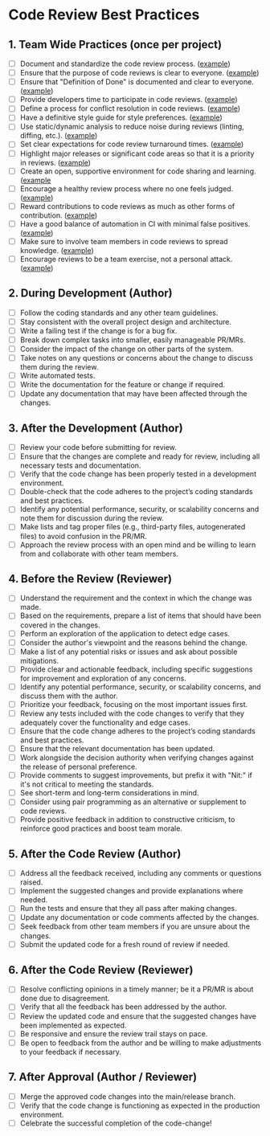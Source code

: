 # Code Review Best Practices

## 1. Team Wide Practices (once per project)

- [ ] Document and standardize the code review process. ([example](examples/01-document-and-standardize-review-process.md))
- [ ] Ensure that the purpose of code reviews is clear to everyone. ([example](examples/02-code-review-purpose.md))
- [ ] Ensure that "Definition of Done" is documented and clear to everyone. ([example](examples/03-document-of-done.md))
- [ ] Provide developers time to participate in code reviews. ([example](examples/04-time-allocation.md))
- [ ] Define a process for conflict resolution in code reviews. ([example](examples/05-conflict-resolution.md))
- [ ] Have a definitive style guide for style preferences. ([example](examples/06-coding-style.md))
- [ ] Use static/dynamic analysis to reduce noise during reviews (linting, diffing, etc.). ([example](examples/07-analysis-in-code-review.md))
- [ ] Set clear expectations for code review turnaround times. ([example](examples/08-turnaround-guideline.md))
- [ ] Highlight major releases or significant code areas so that it is a priority in reviews. ([example](examples/09-prioritization-major-code-review.md))
- [ ] Create an open, supportive environment for code sharing and learning. ([example](examples/10-code-of-conduct-for-code-review-collaborating.md)
- [ ] Encourage a healthy review process where no one feels judged. ([example](examples/11-code-of-conduct-for-code-review-positive.md))
- [ ] Reward contributions to code reviews as much as other forms of contribution. ([example](examples/12-code-of-conduct-for-code-review-recognition.md))
- [ ] Have a good balance of automation in CI with minimal false positives. ([example](examples/13-CI-optimization.md))
- [ ] Make sure to involve team members in code reviews to spread knowledge. ([example](examples/14-share-the-knowledge.md))
- [ ] Encourage reviews to be a team exercise, not a personal attack. ([example](examples/15-team-oriented-code-review-pratice.md))

## 2. During Development (Author)

- [ ] Follow the coding standards and any other team guidelines.
- [ ] Stay consistent with the overall project design and architecture.
- [ ] Write a failing test if the change is for a bug fix.
- [ ] Break down complex tasks into smaller, easily manageable PR/MRs.
- [ ] Consider the impact of the change on other parts of the system.
- [ ] Take notes on any questions or concerns about the change to discuss them during the review.
- [ ] Write automated tests.
- [ ] Write the documentation for the feature or change if required.
- [ ] Update any documentation that may have been affected through the changes.

## 3. After the Development (Author)

- [ ] Review your code before submitting for review.
- [ ] Ensure that the changes are complete and ready for review, including all necessary tests and documentation.
- [ ] Verify that the code change has been properly tested in a development environment.
- [ ] Double-check that the code adheres to the project’s coding standards and best practices.
- [ ] Identify any potential performance, security, or scalability concerns and note them for discussion during the review.
- [ ] Make lists and tag proper files (e.g., third-party files, autogenerated files) to avoid confusion in the PR/MR.
- [ ] Approach the review process with an open mind and be willing to learn from and collaborate with other team members.

## 4. Before the Review (Reviewer)

- [ ] Understand the requirement and the context in which the change was made.
- [ ] Based on the requirements, prepare a list of items that should have been covered in the changes.
- [ ] Perform an exploration of the application to detect edge cases.
- [ ] Consider the author's viewpoint and the reasons behind the change.
- [ ] Make a list of any potential risks or issues and ask about possible mitigations.
- [ ] Provide clear and actionable feedback, including specific suggestions for improvement and exploration of any concerns.
- [ ] Identify any potential performance, security, or scalability concerns, and discuss them with the author.
- [ ] Prioritize your feedback, focusing on the most important issues first.
- [ ] Review any tests included with the code changes to verify that they adequately cover the functionality and edge cases.
- [ ] Ensure that the code change adheres to the project’s coding standards and best practices.
- [ ] Ensure that the relevant documentation has been updated.
- [ ] Work alongside the decision authority when verifying changes against the release of personal preference.
- [ ] Provide comments to suggest improvements, but prefix it with "Nit:" if it's not critical to meeting the standards.
- [ ] See short-term and long-term considerations in mind.
- [ ] Consider using pair programming as an alternative or supplement to code reviews.
- [ ] Provide positive feedback in addition to constructive criticism, to reinforce good practices and boost team morale.

## 5. After the Code Review (Author)

- [ ] Address all the feedback received, including any comments or questions raised.
- [ ] Implement the suggested changes and provide explanations where needed.
- [ ] Run the tests and ensure that they all pass after making changes.
- [ ] Update any documentation or code comments affected by the changes.
- [ ] Seek feedback from other team members if you are unsure about the changes.
- [ ] Submit the updated code for a fresh round of review if needed.

## 6. After the Code Review (Reviewer)

- [ ] Resolve conflicting opinions in a timely manner; be it a PR/MR is about done due to disagreement.
- [ ] Verify that all the feedback has been addressed by the author.
- [ ] Review the updated code and ensure that the suggested changes have been implemented as expected.
- [ ] Be responsive and ensure the review trail stays on pace.
- [ ] Be open to feedback from the author and be willing to make adjustments to your feedback if necessary.

## 7. After Approval (Author / Reviewer)

- [ ] Merge the approved code changes into the main/release branch.
- [ ] Verify that the code change is functioning as expected in the production environment.
- [ ] Celebrate the successful completion of the code-change!
